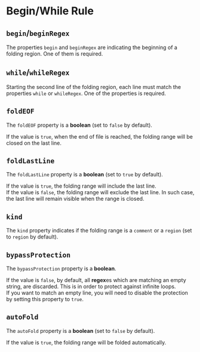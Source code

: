 # Begin/While Rule

## `begin`/`beginRegex`

The properties `begin` and `beginRegex` are indicating the beginning of a folding region. One of them is required.

## `while`/`whileRegex`

Starting the second line of the folding region, each line must match the properties `while` or `whileRegex`. One of the properties is required.

## `foldEOF`

The `foldEOF` property is a **boolean** (set to `false` by default).

If the value is `true`, when the end of file is reached, the folding range will be closed on the last line.

## `foldLastLine`

The `foldLastLine` property is a **boolean** (set to `true` by default).

If the value is `true`, the folding range will include the last line.<br/>
If the value is `false`, the folding range will exclude the last line. In such case, the last line will remain visible when the range is closed.

## `kind`

The `kind` property indicates if the folding range is a `comment` or a `region` (set to `region` by default).

## `bypassProtection`

The `bypassProtection` property is a **boolean**.

If the value is `false`, by default, all **regex**es which are matching an empty string, are discarded. This is in order to protect against infinite loops.<br/>
If you want to match an empty line, you will need to disable the protection by setting this property to `true`.

## `autoFold`

The `autoFold` property is a **boolean** (set to `false` by default).

If the value is `true`, the folding range will be folded automatically.
